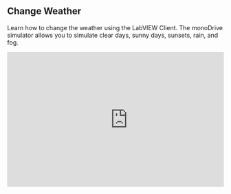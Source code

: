 ## Change Weather

Learn how to change the weather using the LabVIEW Client. The monoDrive simulator allows you to simulate clear days, sunny days, sunsets, rain, and fog. 

<div style="position: relative; padding-bottom: 56.25%; height: 0; overflow: hidden; max-width: 100%; height: auto;">
    <iframe width="560" height="315" src="https://www.youtube.com/embed/MPHjGZKyQMw" frameborder="0" allow="accelerometer; autoplay; encrypted-media; gyroscope; picture-in-picture" allowfullscreen></iframe>
</div>
